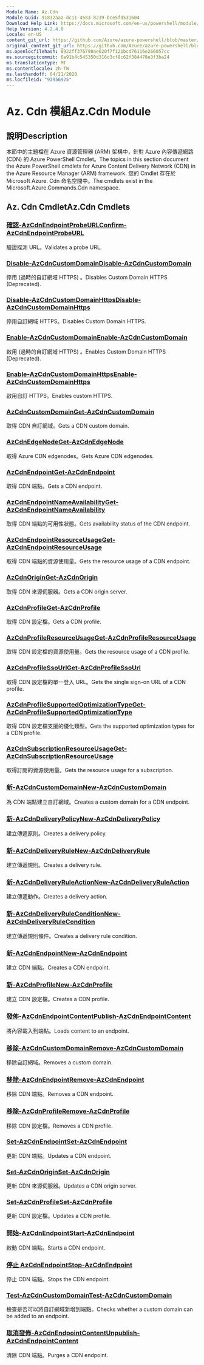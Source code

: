 ```yaml
---
Module Name: Az.Cdn
Module Guid: 91832aaa-dc11-4583-8239-bce5fd531604
Download Help Link: https://docs.microsoft.com/en-us/powershell/module/az.cdn
Help Version: 4.2.4.0
Locale: en-US
content_git_url: https://github.com/Azure/azure-powershell/blob/master/src/Cdn/Cdn/help/Az.Cdn.md
original_content_git_url: https://github.com/Azure/azure-powershell/blob/master/src/Cdn/Cdn/help/Az.Cdn.md
ms.openlocfilehash: 8922ff376790ae620f7f121bcd76116e266057cc
ms.sourcegitcommit: 6a91b4c545350d316d3cf8c62f384478e3f3ba24
ms.translationtype: MT
ms.contentlocale: zh-TW
ms.lasthandoff: 04/21/2020
ms.locfileid: "93956925"
---
```

# <span data-ttu-id="6901d-101">Az. Cdn 模組</span><span class="sxs-lookup"><span data-stu-id="6901d-101">Az.Cdn Module</span></span>
## <span data-ttu-id="6901d-102">說明</span><span class="sxs-lookup"><span data-stu-id="6901d-102">Description</span></span>
<span data-ttu-id="6901d-103">本節中的主題檔在 Azure 資源管理器 (ARM) 架構中，針對 Azure 內容傳遞網路 (CDN) 的 Azure PowerShell Cmdlet。</span><span class="sxs-lookup"><span data-stu-id="6901d-103">The topics in this section document the Azure PowerShell cmdlets for Azure Content Delivery Network (CDN) in the Azure Resource Manager (ARM) framework.</span></span> <span data-ttu-id="6901d-104">您的 Cmdlet 存在於 Microsoft Azure. Cdn 命名空間中。</span><span class="sxs-lookup"><span data-stu-id="6901d-104">The cmdlets exist in the Microsoft.Azure.Commands.Cdn namespace.</span></span>

## <span data-ttu-id="6901d-105">Az. Cdn Cmdlet</span><span class="sxs-lookup"><span data-stu-id="6901d-105">Az.Cdn Cmdlets</span></span>
### [<span data-ttu-id="6901d-106">確認-AzCdnEndpointProbeURL</span><span class="sxs-lookup"><span data-stu-id="6901d-106">Confirm-AzCdnEndpointProbeURL</span></span>](Confirm-AzCdnEndpointProbeURL.md)
<span data-ttu-id="6901d-107">驗證探測 URL。</span><span class="sxs-lookup"><span data-stu-id="6901d-107">Validates a probe URL.</span></span>

### [<span data-ttu-id="6901d-108">Disable-AzCdnCustomDomain</span><span class="sxs-lookup"><span data-stu-id="6901d-108">Disable-AzCdnCustomDomain</span></span>](Disable-AzCdnCustomDomain.md)
<span data-ttu-id="6901d-109">停用 (過時的自訂網域 HTTPS) 。</span><span class="sxs-lookup"><span data-stu-id="6901d-109">Disables Custom Domain HTTPS (Deprecated).</span></span>

### [<span data-ttu-id="6901d-110">Disable-AzCdnCustomDomainHttps</span><span class="sxs-lookup"><span data-stu-id="6901d-110">Disable-AzCdnCustomDomainHttps</span></span>](Disable-AzCdnCustomDomainHttps.md)
<span data-ttu-id="6901d-111">停用自訂網域 HTTPS。</span><span class="sxs-lookup"><span data-stu-id="6901d-111">Disables Custom Domain HTTPS.</span></span>

### [<span data-ttu-id="6901d-112">Enable-AzCdnCustomDomain</span><span class="sxs-lookup"><span data-stu-id="6901d-112">Enable-AzCdnCustomDomain</span></span>](Enable-AzCdnCustomDomain.md)
<span data-ttu-id="6901d-113">啟用 (過時的自訂網域 HTTPS) 。</span><span class="sxs-lookup"><span data-stu-id="6901d-113">Enables Custom Domain HTTPS (Deprecated).</span></span>

### [<span data-ttu-id="6901d-114">Enable-AzCdnCustomDomainHttps</span><span class="sxs-lookup"><span data-stu-id="6901d-114">Enable-AzCdnCustomDomainHttps</span></span>](Enable-AzCdnCustomDomainHttps.md)
<span data-ttu-id="6901d-115">啟用自訂 HTTPS。</span><span class="sxs-lookup"><span data-stu-id="6901d-115">Enables custom HTTPS.</span></span>

### [<span data-ttu-id="6901d-116">AzCdnCustomDomain</span><span class="sxs-lookup"><span data-stu-id="6901d-116">Get-AzCdnCustomDomain</span></span>](Get-AzCdnCustomDomain.md)
<span data-ttu-id="6901d-117">取得 CDN 自訂網域。</span><span class="sxs-lookup"><span data-stu-id="6901d-117">Gets a CDN custom domain.</span></span>

### [<span data-ttu-id="6901d-118">AzCdnEdgeNode</span><span class="sxs-lookup"><span data-stu-id="6901d-118">Get-AzCdnEdgeNode</span></span>](Get-AzCdnEdgeNode.md)
<span data-ttu-id="6901d-119">取得 Azure CDN edgenodes。</span><span class="sxs-lookup"><span data-stu-id="6901d-119">Gets Azure CDN edgenodes.</span></span>

### [<span data-ttu-id="6901d-120">AzCdnEndpoint</span><span class="sxs-lookup"><span data-stu-id="6901d-120">Get-AzCdnEndpoint</span></span>](Get-AzCdnEndpoint.md)
<span data-ttu-id="6901d-121">取得 CDN 端點。</span><span class="sxs-lookup"><span data-stu-id="6901d-121">Gets a CDN endpoint.</span></span>

### [<span data-ttu-id="6901d-122">AzCdnEndpointNameAvailability</span><span class="sxs-lookup"><span data-stu-id="6901d-122">Get-AzCdnEndpointNameAvailability</span></span>](Get-AzCdnEndpointNameAvailability.md)
<span data-ttu-id="6901d-123">取得 CDN 端點的可用性狀態。</span><span class="sxs-lookup"><span data-stu-id="6901d-123">Gets availability status of the CDN endpoint.</span></span>

### [<span data-ttu-id="6901d-124">AzCdnEndpointResourceUsage</span><span class="sxs-lookup"><span data-stu-id="6901d-124">Get-AzCdnEndpointResourceUsage</span></span>](Get-AzCdnEndpointResourceUsage.md)
<span data-ttu-id="6901d-125">取得 CDN 端點的資源使用量。</span><span class="sxs-lookup"><span data-stu-id="6901d-125">Gets the resource usage of a CDN endpoint.</span></span>

### [<span data-ttu-id="6901d-126">AzCdnOrigin</span><span class="sxs-lookup"><span data-stu-id="6901d-126">Get-AzCdnOrigin</span></span>](Get-AzCdnOrigin.md)
<span data-ttu-id="6901d-127">取得 CDN 來源伺服器。</span><span class="sxs-lookup"><span data-stu-id="6901d-127">Gets a CDN origin server.</span></span>

### [<span data-ttu-id="6901d-128">AzCdnProfile</span><span class="sxs-lookup"><span data-stu-id="6901d-128">Get-AzCdnProfile</span></span>](Get-AzCdnProfile.md)
<span data-ttu-id="6901d-129">取得 CDN 設定檔。</span><span class="sxs-lookup"><span data-stu-id="6901d-129">Gets a CDN profile.</span></span>

### [<span data-ttu-id="6901d-130">AzCdnProfileResourceUsage</span><span class="sxs-lookup"><span data-stu-id="6901d-130">Get-AzCdnProfileResourceUsage</span></span>](Get-AzCdnProfileResourceUsage.md)
<span data-ttu-id="6901d-131">取得 CDN 設定檔的資源使用量。</span><span class="sxs-lookup"><span data-stu-id="6901d-131">Gets the resource usage of a CDN profile.</span></span>

### [<span data-ttu-id="6901d-132">AzCdnProfileSsoUrl</span><span class="sxs-lookup"><span data-stu-id="6901d-132">Get-AzCdnProfileSsoUrl</span></span>](Get-AzCdnProfileSsoUrl.md)
<span data-ttu-id="6901d-133">取得 CDN 設定檔的單一登入 URL。</span><span class="sxs-lookup"><span data-stu-id="6901d-133">Gets the single sign-on URL of a CDN profile.</span></span>

### [<span data-ttu-id="6901d-134">AzCdnProfileSupportedOptimizationType</span><span class="sxs-lookup"><span data-stu-id="6901d-134">Get-AzCdnProfileSupportedOptimizationType</span></span>](Get-AzCdnProfileSupportedOptimizationType.md)
<span data-ttu-id="6901d-135">取得 CDN 設定檔支援的優化類型。</span><span class="sxs-lookup"><span data-stu-id="6901d-135">Gets the supported optimization types for a CDN profile.</span></span>

### [<span data-ttu-id="6901d-136">AzCdnSubscriptionResourceUsage</span><span class="sxs-lookup"><span data-stu-id="6901d-136">Get-AzCdnSubscriptionResourceUsage</span></span>](Get-AzCdnSubscriptionResourceUsage.md)
<span data-ttu-id="6901d-137">取得訂閱的資源使用量。</span><span class="sxs-lookup"><span data-stu-id="6901d-137">Gets the resource usage for a subscription.</span></span>

### [<span data-ttu-id="6901d-138">新-AzCdnCustomDomain</span><span class="sxs-lookup"><span data-stu-id="6901d-138">New-AzCdnCustomDomain</span></span>](New-AzCdnCustomDomain.md)
<span data-ttu-id="6901d-139">為 CDN 端點建立自訂網域。</span><span class="sxs-lookup"><span data-stu-id="6901d-139">Creates a custom domain for a CDN endpoint.</span></span>

### [<span data-ttu-id="6901d-140">新-AzCdnDeliveryPolicy</span><span class="sxs-lookup"><span data-stu-id="6901d-140">New-AzCdnDeliveryPolicy</span></span>](New-AzCdnDeliveryPolicy.md)
<span data-ttu-id="6901d-141">建立傳遞原則。</span><span class="sxs-lookup"><span data-stu-id="6901d-141">Creates a delivery policy.</span></span>

### [<span data-ttu-id="6901d-142">新-AzCdnDeliveryRule</span><span class="sxs-lookup"><span data-stu-id="6901d-142">New-AzCdnDeliveryRule</span></span>](New-AzCdnDeliveryRule.md)
<span data-ttu-id="6901d-143">建立傳遞規則。</span><span class="sxs-lookup"><span data-stu-id="6901d-143">Creates a delivery rule.</span></span>

### [<span data-ttu-id="6901d-144">新-AzCdnDeliveryRuleAction</span><span class="sxs-lookup"><span data-stu-id="6901d-144">New-AzCdnDeliveryRuleAction</span></span>](New-AzCdnDeliveryRuleAction.md)
<span data-ttu-id="6901d-145">建立傳遞動作。</span><span class="sxs-lookup"><span data-stu-id="6901d-145">Creates a delivery action.</span></span>

### [<span data-ttu-id="6901d-146">新-AzCdnDeliveryRuleCondition</span><span class="sxs-lookup"><span data-stu-id="6901d-146">New-AzCdnDeliveryRuleCondition</span></span>](New-AzCdnDeliveryRuleCondition.md)
<span data-ttu-id="6901d-147">建立傳遞規則條件。</span><span class="sxs-lookup"><span data-stu-id="6901d-147">Creates a delivery rule condition.</span></span>

### [<span data-ttu-id="6901d-148">新-AzCdnEndpoint</span><span class="sxs-lookup"><span data-stu-id="6901d-148">New-AzCdnEndpoint</span></span>](New-AzCdnEndpoint.md)
<span data-ttu-id="6901d-149">建立 CDN 端點。</span><span class="sxs-lookup"><span data-stu-id="6901d-149">Creates a CDN endpoint.</span></span>

### [<span data-ttu-id="6901d-150">新-AzCdnProfile</span><span class="sxs-lookup"><span data-stu-id="6901d-150">New-AzCdnProfile</span></span>](New-AzCdnProfile.md)
<span data-ttu-id="6901d-151">建立 CDN 設定檔。</span><span class="sxs-lookup"><span data-stu-id="6901d-151">Creates a CDN profile.</span></span>

### [<span data-ttu-id="6901d-152">發佈-AzCdnEndpointContent</span><span class="sxs-lookup"><span data-stu-id="6901d-152">Publish-AzCdnEndpointContent</span></span>](Publish-AzCdnEndpointContent.md)
<span data-ttu-id="6901d-153">將內容載入到端點。</span><span class="sxs-lookup"><span data-stu-id="6901d-153">Loads content to an endpoint.</span></span>

### [<span data-ttu-id="6901d-154">移除-AzCdnCustomDomain</span><span class="sxs-lookup"><span data-stu-id="6901d-154">Remove-AzCdnCustomDomain</span></span>](Remove-AzCdnCustomDomain.md)
<span data-ttu-id="6901d-155">移除自訂網域。</span><span class="sxs-lookup"><span data-stu-id="6901d-155">Removes a custom domain.</span></span>

### [<span data-ttu-id="6901d-156">移除-AzCdnEndpoint</span><span class="sxs-lookup"><span data-stu-id="6901d-156">Remove-AzCdnEndpoint</span></span>](Remove-AzCdnEndpoint.md)
<span data-ttu-id="6901d-157">移除 CDN 端點。</span><span class="sxs-lookup"><span data-stu-id="6901d-157">Removes a CDN endpoint.</span></span>

### [<span data-ttu-id="6901d-158">移除-AzCdnProfile</span><span class="sxs-lookup"><span data-stu-id="6901d-158">Remove-AzCdnProfile</span></span>](Remove-AzCdnProfile.md)
<span data-ttu-id="6901d-159">移除 CDN 設定檔。</span><span class="sxs-lookup"><span data-stu-id="6901d-159">Removes a CDN profile.</span></span>

### [<span data-ttu-id="6901d-160">Set-AzCdnEndpoint</span><span class="sxs-lookup"><span data-stu-id="6901d-160">Set-AzCdnEndpoint</span></span>](Set-AzCdnEndpoint.md)
<span data-ttu-id="6901d-161">更新 CDN 端點。</span><span class="sxs-lookup"><span data-stu-id="6901d-161">Updates a CDN endpoint.</span></span>

### [<span data-ttu-id="6901d-162">Set-AzCdnOrigin</span><span class="sxs-lookup"><span data-stu-id="6901d-162">Set-AzCdnOrigin</span></span>](Set-AzCdnOrigin.md)
<span data-ttu-id="6901d-163">更新 CDN 來源伺服器。</span><span class="sxs-lookup"><span data-stu-id="6901d-163">Updates a CDN origin server.</span></span>

### [<span data-ttu-id="6901d-164">Set-AzCdnProfile</span><span class="sxs-lookup"><span data-stu-id="6901d-164">Set-AzCdnProfile</span></span>](Set-AzCdnProfile.md)
<span data-ttu-id="6901d-165">更新 CDN 設定檔。</span><span class="sxs-lookup"><span data-stu-id="6901d-165">Updates a CDN profile.</span></span>

### [<span data-ttu-id="6901d-166">開始-AzCdnEndpoint</span><span class="sxs-lookup"><span data-stu-id="6901d-166">Start-AzCdnEndpoint</span></span>](Start-AzCdnEndpoint.md)
<span data-ttu-id="6901d-167">啟動 CDN 端點。</span><span class="sxs-lookup"><span data-stu-id="6901d-167">Starts a CDN endpoint.</span></span>

### [<span data-ttu-id="6901d-168">停止 AzCdnEndpoint</span><span class="sxs-lookup"><span data-stu-id="6901d-168">Stop-AzCdnEndpoint</span></span>](Stop-AzCdnEndpoint.md)
<span data-ttu-id="6901d-169">停止 CDN 端點。</span><span class="sxs-lookup"><span data-stu-id="6901d-169">Stops the CDN endpoint.</span></span>

### [<span data-ttu-id="6901d-170">Test-AzCdnCustomDomain</span><span class="sxs-lookup"><span data-stu-id="6901d-170">Test-AzCdnCustomDomain</span></span>](Test-AzCdnCustomDomain.md)
<span data-ttu-id="6901d-171">檢查是否可以將自訂網域新增到端點。</span><span class="sxs-lookup"><span data-stu-id="6901d-171">Checks whether a custom domain can be added to an endpoint.</span></span>

### [<span data-ttu-id="6901d-172">取消發佈-AzCdnEndpointContent</span><span class="sxs-lookup"><span data-stu-id="6901d-172">Unpublish-AzCdnEndpointContent</span></span>](Unpublish-AzCdnEndpointContent.md)
<span data-ttu-id="6901d-173">清除 CDN 端點。</span><span class="sxs-lookup"><span data-stu-id="6901d-173">Purges a CDN endpoint.</span></span>


